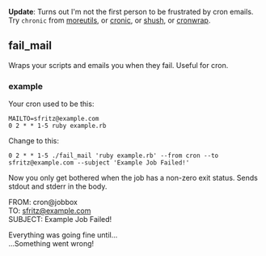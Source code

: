 **Update**: Turns out I'm not the first person to be frustrated by cron emails.  Try `chronic` from [moreutils](https://joeyh.name/code/moreutils/), or [cronic](http://habilis.net/cronic/), or [shush](http://web.taranis.org/shush/), or [cronwrap](http://www.uow.edu.au/~sah/cronwrap.html).  

## fail_mail

Wraps your scripts and emails you when they fail.  Useful for cron.

### example

Your cron used to be this:
```
MAILTO=sfritz@example.com
0 2 * * 1-5 ruby example.rb
```

Change to this:
```
0 2 * * 1-5 ./fail_mail 'ruby example.rb' --from cron --to sfritz@example.com --subject 'Example Job Failed!'
```

Now you only get bothered when the job has a non-zero exit status.  Sends stdout and stderr in the body.

FROM: cron@jobbox  
TO:   sfritz@example.com  
SUBJECT:  Example Job Failed!  

Everything was going fine until...  
...Something went wrong!



